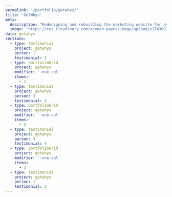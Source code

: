 ```yaml
---
permalink: '/portfolio/getwhys/'
title: 'GetWhys'
meta: 
  description: "Redesigning and rebuilding the marketing website for an innovative AI platform."
  image: "https://res.cloudinary.com/keenan-payne/image/upload/v1743003774/portfolio/getwhys/getwhys_f3dw1o.png"
data: getwhys
sections: 
  - type: testimonial
    project: getwhys
    person: 1
    testimonial: 1
  - type: portfolioGrid
    project: getwhys
    modifier: '-one-col'
    items: 
      - 1
  - type: testimonial
    project: getwhys
    person: 3
    testimonial: 3
  - type: portfolioGrid
    project: getwhys
    modifier: '-one-col'
    items: 
      - 2
  - type: testimonial
    project: getwhys
    person: 3
    testimonial: 4
  - type: portfolioGrid
    project: getwhys
    modifier: '-one-col'
    items: 
      - 3
  - type: testimonial
    project: getwhys
    person: 1
    testimonial: 2
---
```

